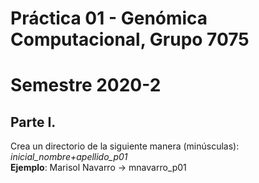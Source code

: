 # Práctica 01 - Genómica Computacional, Grupo 7075
# Semestre 2020-2

## Parte I.
Crea un directorio de la siguiente manera (minúsculas): *inicial_nombre+apellido_p01*\
**Ejemplo**: Marisol Navarro -> mnavarro_p01
